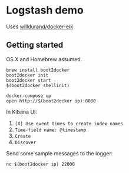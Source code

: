 # Logstash demo

Uses [willdurand/docker-elk](/willdurand/docker-elk)

## Getting started

OS X and Homebrew assumed.

    brew install boot2docker
    boot2docker init
    boot2docker start
    $(boot2docker shellinit)

    docker-compose up
    open http://$(boot2docker ip):8080

In Kibana UI:

1. `[X] Use event times to create index names`
1. `Time-field name: @timestamp`
1. `Create`
1. `Discover`

Send some sample messages to the logger:

    nc $(boot2docker ip) 22000
